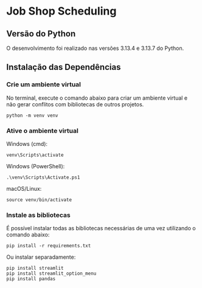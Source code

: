 # Job Shop Scheduling

## Versão do Python
O desenvolvimento foi realizado nas versões 3.13.4 e 3.13.7 do Python.

## Instalação das Dependências
### Crie um ambiente virtual
No terminal, execute o comando abaixo para criar um ambiente virtual e não gerar conflitos com bibliotecas de outros projetos.
```
python -m venv venv
```
### Ative o ambiente virtual

Windows (cmd):
```
venv\Scripts\activate
```
Windows (PowerShell):
```
.\venv\Scripts\Activate.ps1
```
macOS/Linux:
```
source venv/bin/activate
```

### Instale as bibliotecas
É possível instalar todas as bibliotecas necessárias de uma vez utilizando o comando abaixo:
```
pip install -r requirements.txt
```

Ou instalar separadamente:
```
pip install streamlit
pip install streamlit_option_menu
pip install pandas
```
